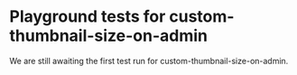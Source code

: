 # Playground tests for custom-thumbnail-size-on-admin
We are still awaiting the first test run for custom-thumbnail-size-on-admin.
